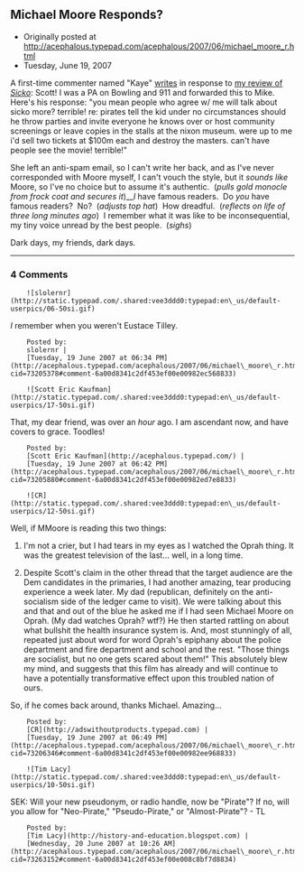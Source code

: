 ## Michael Moore Responds?

 * Originally posted at http://acephalous.typepad.com/acephalous/2007/06/michael_moore_r.html
 * Tuesday, June 19, 2007



A first-time commenter named "Kaye" [writes](http://acephalous.typepad.com/acephalous/2007/06/sicko.html#comment-73195830) in response to [my review of _Sicko_](http://acephalous.typepad.com/acephalous/2007/06/sicko.html):
Scott! I was a PA on Bowling and 911 and forwarded this to Mike. Here's
his response: "you mean people who agree w/ me will talk about sicko
more? terrible! re: pirates tell the kid under no circumstances should
he throw parties and invite everyone he knows over or host community
screenings or leave copies in the stalls at the nixon museum. were up
to me i'd sell two tickets at $100m each and destroy the masters. can't
have people see the movie! terrible!"

She left an anti-spam email, so I can't write her back, and as I've never 
corresponded with Moore myself, I can't vouch the style, but it _sounds like_ Moore, so I've no choice but to assume it's authentic.  (_pulls gold 
monocle from frock coat and secures it_)___I_ have famous 
readers.  Do _you_ have famous readers?  No?  (_adjusts top hat_)  How 
dreadful.  (_reflects on life of three long minutes ago_)  I remember what 
it was like to be inconsequential, my tiny voice unread by the best people.  
(_sighs_)  

Dark days, my friends, dark days.

		

* * *

### 4 Comments 

		

                
[]()

	

		![slolernr](http://static.typepad.com/.shared:vee3ddd0:typepad:en\_us/default-userpics/06-50si.gif)
	

	

		

_I_ remember when you weren't Eustace Tilley.

	

		Posted by:
		slolernr |
		[Tuesday, 19 June 2007 at 06:34 PM](http://acephalous.typepad.com/acephalous/2007/06/michael\_moore\_r.html?cid=73205378#comment-6a00d8341c2df453ef00e00982ec568833)

[]()

	

		![Scott Eric Kaufman](http://static.typepad.com/.shared:vee3ddd0:typepad:en\_us/default-userpics/17-50si.gif)
	

	

		

That, my dear friend, was over an _hour_ ago.  I am ascendant now, and have covers to grace.  Toodles!

	

		Posted by:
		[Scott Eric Kaufman](http://acephalous.typepad.com/) |
		[Tuesday, 19 June 2007 at 06:42 PM](http://acephalous.typepad.com/acephalous/2007/06/michael\_moore\_r.html?cid=73205880#comment-6a00d8341c2df453ef00e00982ed7e8833)

[]()

	

		![CR](http://static.typepad.com/.shared:vee3ddd0:typepad:en\_us/default-userpics/12-50si.gif)
	

	

		

Well, if MMoore is reading this two things: 

1) I'm not a crier, but I had tears in my eyes as I watched the Oprah thing. It was the greatest television of the last... well, in a long time. 

2) Despite Scott's claim in the other thread that the target audience are the Dem candidates in the primaries, I had another amazing, tear producing experience a week later. My dad (republican, definitely on the anti-socialism side of the ledger came to visit). We were talking about this and that and out of the blue he asked me if I had seen Michael Moore on Oprah. (My dad watches Oprah? wtf?) He then started rattling on about what bullshit the health insurance system is. And, most stunningly of all, repeated just about word for word Oprah's epiphany about the police department and fire department and school and the rest. "Those things are socialist, but no one gets scared about them!" This absolutely blew my mind, and suggests that this film has already and will continue to have a potentially transformative effect upon this troubled nation of ours. 

So, if he comes back around, thanks Michael. Amazing... 

	

		Posted by:
		[CR](http://adswithoutproducts.typepad.com) |
		[Tuesday, 19 June 2007 at 06:49 PM](http://acephalous.typepad.com/acephalous/2007/06/michael\_moore\_r.html?cid=73206346#comment-6a00d8341c2df453ef00e00982ee968833)

[]()

	

		![Tim Lacy](http://static.typepad.com/.shared:vee3ddd0:typepad:en\_us/default-userpics/10-50si.gif)
	

	

		

SEK: Will your new pseudonym, or radio handle, now be "Pirate"?  If no, will you allow for "Neo-Pirate," "Pseudo-Pirate," or "Almost-Pirate"? - TL

	

		Posted by:
		[Tim Lacy](http://history-and-education.blogspot.com) |
		[Wednesday, 20 June 2007 at 10:26 AM](http://acephalous.typepad.com/acephalous/2007/06/michael\_moore\_r.html?cid=73263152#comment-6a00d8341c2df453ef00e008c8bf7d8834)

		

        